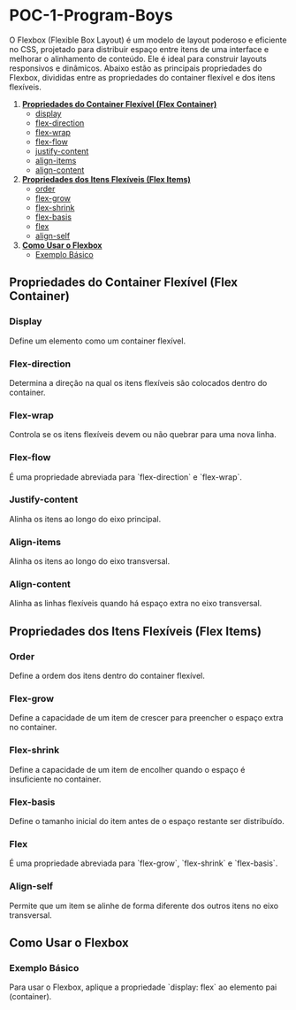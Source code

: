 # POC-1-Program-Boys
</head>
<body>
    <p>O Flexbox (Flexible Box Layout) é um modelo de layout poderoso e eficiente no CSS, projetado para distribuir espaço entre itens de uma interface e melhorar o alinhamento de conteúdo. Ele é ideal para construir layouts responsivos e dinâmicos. Abaixo estão as principais propriedades do Flexbox, divididas entre as propriedades do container flexível e dos itens flexíveis.</p>
    <ol>
        <li><strong><a href="#container-flexivel">Propriedades do Container Flexível (Flex Container)</a></strong>
            <ul>
                <li><a href="#display">display</a></li>
                <li><a href="#flex-direction">flex-direction</a></li>
                <li><a href="#flex-wrap">flex-wrap</a></li>
                <li><a href="#flex-flow">flex-flow</a></li>
                <li><a href="#justify-content">justify-content</a></li>
                <li><a href="#align-items">align-items</a></li>
                <li><a href="#align-content">align-content</a></li>
            </ul>
        </li>
        <li><strong><a href="#itens-flexiveis">Propriedades dos Itens Flexíveis (Flex Items)</a></strong>
            <ul>
                <li><a href="#order">order</a></li>
                <li><a href="#flex-grow">flex-grow</a></li>
                <li><a href="#flex-shrink">flex-shrink</a></li>
                <li><a href="#flex-basis">flex-basis</a></li>
                <li><a href="#flex">flex</a></li>
                <li><a href="#align-self">align-self</a></li>
            </ul>
        </li>
        <li><strong><a href="#como-usar">Como Usar o Flexbox</a></strong>
            <ul>
                <li><a href="#exemplo-basico">Exemplo Básico</a></li>
            </ul>
        </li>
    </ol>
<h2 id="container-flexivel">Propriedades do Container Flexível (Flex Container)</h2>
<h3 id="display">Display</h3>
    <p>Define um elemento como um container flexível.</p>
    
<h3 id="flex-direction">Flex-direction</h3>
    <p>Determina a direção na qual os itens flexíveis são colocados dentro do container.</p>
    
<h3 id="flex-wrap">Flex-wrap</h3>
    <p>Controla se os itens flexíveis devem ou não quebrar para uma nova linha.</p>
    
<h3 id="flex-flow">Flex-flow</h3>
    <p>É uma propriedade abreviada para `flex-direction` e `flex-wrap`.</p>
    
<h3 id="justify-content">Justify-content</h3>
    <p>Alinha os itens ao longo do eixo principal.</p>
    
<h3 id="align-items">Align-items</h3>
    <p>Alinha os itens ao longo do eixo transversal.</p>
    
<h3 id="align-content">Align-content</h3>
    <p>Alinha as linhas flexíveis quando há espaço extra no eixo transversal.</p>

<h2 id="itens-flexiveis">Propriedades dos Itens Flexíveis (Flex Items)</h2>
<h3 id="order">Order</h3>
    <p>Define a ordem dos itens dentro do container flexível.</p>

<h3 id="flex-grow">Flex-grow</h3>
    <p>Define a capacidade de um item de crescer para preencher o espaço extra no container.</p>

<h3 id="flex-shrink">Flex-shrink</h3>
    <p>Define a capacidade de um item de encolher quando o espaço é insuficiente no container.</p>

<h3 id="flex-basis">Flex-basis</h3>
    <p>Define o tamanho inicial do item antes de o espaço restante ser distribuído.</p>

<h3 id="flex">Flex</h3>
    <p>É uma propriedade abreviada para `flex-grow`, `flex-shrink` e `flex-basis`.</p>

<h3 id="align-self">Align-self</h3>
    <p>Permite que um item se alinhe de forma diferente dos outros itens no eixo transversal.</p>

<h2 id="como-usar">Como Usar o Flexbox</h2>
<h3 id="exemplo-basico">Exemplo Básico</h3>
    <p>Para usar o Flexbox, aplique a propriedade `display: flex` ao elemento pai (container).</p>
</body>
</html>
